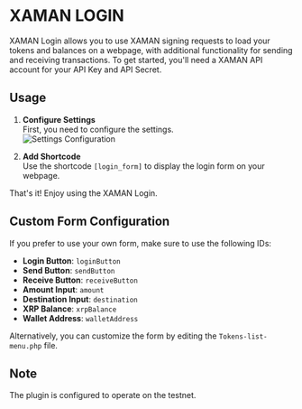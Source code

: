 # XAMAN LOGIN

XAMAN Login allows you to use XAMAN signing requests to load your tokens and balances on a webpage, with additional functionality for sending and receiving transactions. To get started, you'll need a XAMAN API account for your API Key and API Secret.

## Usage

1. **Configure Settings**  
   First, you need to configure the settings.  
   ![Settings Configuration](https://github.com/rihno123/wp_xaman_login/assets/122835110/bc464d2d-c840-4ce6-89a9-c8baa3be6196)

2. **Add Shortcode**  
   Use the shortcode `[login_form]` to display the login form on your webpage.

That's it! Enjoy using the XAMAN Login.

## Custom Form Configuration

If you prefer to use your own form, make sure to use the following IDs:

- **Login Button**: `loginButton`
- **Send Button**: `sendButton`
- **Receive Button**: `receiveButton`
- **Amount Input**: `amount`
- **Destination Input**: `destination`
- **XRP Balance**: `xrpBalance`
- **Wallet Address**: `walletAddress`

Alternatively, you can customize the form by editing the `Tokens-list-menu.php` file.

## Note

The plugin is configured to operate on the testnet.
